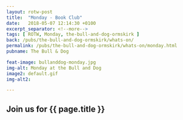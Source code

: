 ```yaml
---
layout: rotw-post
title:  "Monday - Book Club"
date:   2018-05-07 12:14:30 +0100
excerpt_separator: <!--more-->
tags: [ ROTW, Monday, the-bull-and-dog-ormskirk ]
back: /pubs/the-bull-and-dog-ormskirk/whats-on/
permalink: /pubs/the-bull-and-dog-ormskirk/whats-on/monday.html
pubname: The Bull & Dog

feat-image: bullanddog-monday.jpg
img-alt: Monday at the Bull and Dog
image2: default.gif
img-alt2:

---
```


<h2>Join us for {{ page.title }}</h2>